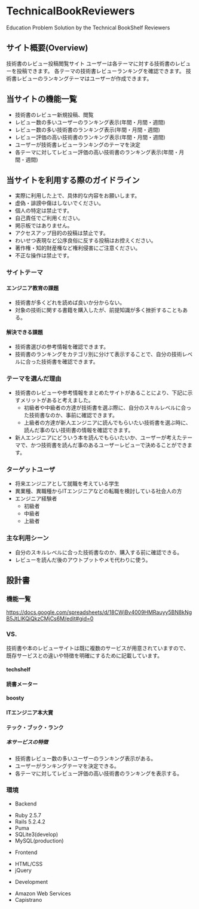 # TechnicalBookReviewers
Education Problem Solution by the Technical BookShelf Reviewers

## サイト概要(Overview)
技術書のレビュー投稿閲覧サイト
ユーザーは各テーマに対する技術書のレビューを投稿できます。
各テーマの技術書レビューランキングを確認できます。
技術書レビューのランキングテーマはユーザーが作成できます。

## 当サイトの機能一覧
* 技術書のレビュー新規投稿、閲覧
* レビュー数の多いユーザーのランキング表示(年間・月間・週間)
* レビュー数の多い技術書のランキング表示(年間・月間・週間)
* レビュー評価の高い技術書のランキング表示(年間・月間・週間)
* ユーザーが技術書レビューランキングのテーマを決定
* 各テーマに対してレビュー評価の高い技術書のランキング表示(年間・月間・週間)

## 当サイトを利用する際のガイドライン
* 実際に利用した上で、具体的な内容をお願いします。
* 虚偽・誹謗中傷はしないでください。
* 個人の特定は禁止です。
* 自己責任でご利用ください。
* 掲示板ではありません。
* アクセスアップ目的の投稿は禁止です。
* わいせつ表現など公序良俗に反する投稿はお控えください。
* 著作権・知的財産権など権利侵害にご注意ください。
* 不正な操作は禁止です。

### サイトテーマ
#### エンジニア教育の課題
* 技術書が多くどれを読めば良いか分からない。
* 対象の技術に関する書籍を購入したが、前提知識が多く挫折することもある。

#### 解決できる課題
* 技術書選びの参考情報を確認できます。
* 技術書のランキングをカテゴリ別に分けて表示することで、自分の技術レベルに合った技術書を確認できます。

### テーマを選んだ理由
* 技術書のレビューや参考情報をまとめたサイトがあることにより、下記に示すメリットがあると考えました。
  * 初級者や中級者の方達が技術書を選ぶ際に、自分のスキルレベルに合った技術書なのか、事前に確認できます。
  * 上級者の方達が新人エンジニアに読んでもらいたい技術書を選ぶ時に、読んだ事のない技術書の情報を確認できます。
* 新人エンジニアにどういう本を読んでもらいたいか、ユーザーが考えたテーマで、かつ技術書を読んだ事のあるユーザーレビューで決めることができます。

### ターゲットユーザ
* 将来エンジニアとして就職を考えている学生
* 異業種、異職種からITエンジニアなどの転職を検討している社会人の方
* エンジニア経験者
  * 初級者
  * 中級者
  * 上級者

### 主な利用シーン
* 自分のスキルレベルに合った技術書なのか、購入する前に確認できる。
* レビューを読んだ後のアウトプットやメモ代わりに使う。


## 設計書


### 機能一覧
https://docs.google.com/spreadsheets/d/18CWjBv4009HMRauyy5BN8kNgB5JtLIKQiQkzCMjCs6M/edit#gid=0

### VS.
技術書や本のレビューサイトは既に複数のサービスが用意されていますので、
既存サービスとの違いや特徴を明確にするために記載しています。

#### techshelf
#### 読書メーター
#### boosty
#### ITエンジニア本大賞
#### テック・ブック・ランク
##### 本サービスの特徴
* 技術書レビュー数の多いユーザーのランキング表示がある。
* ユーザーがランキングテーマを決定できる。
* 各テーマに対してレビュー評価の高い技術書のランキングを表示する。

### 環境
* Backend
 - Ruby 2.5.7
 - Rails 5.2.4.2
 - Puma
 - SQLite3(develop)
 - MySQL(production)
* Frontend
 - HTML/CSS
 - jQuery
* Development
 - Amazon Web Services
 - Capistrano
